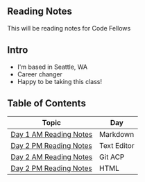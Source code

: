 ## Reading Notes
This will be reading notes for Code Fellows

## Intro
* I'm based in Seattle, WA
* Career changer
* Happy to be taking this class!


## Table of Contents 

Topic | Day
------------ | -------------
[Day 1 AM Reading Notes](day1_AM.md)| Markdown
[Day 2 PM Reading Notes](day1_PM.md)| Text Editor
[Day 2 AM Reading Notes](day2_AM.md) | Git ACP
[Day 2 PM Reading Notes](day2_PM.md) | HTML

